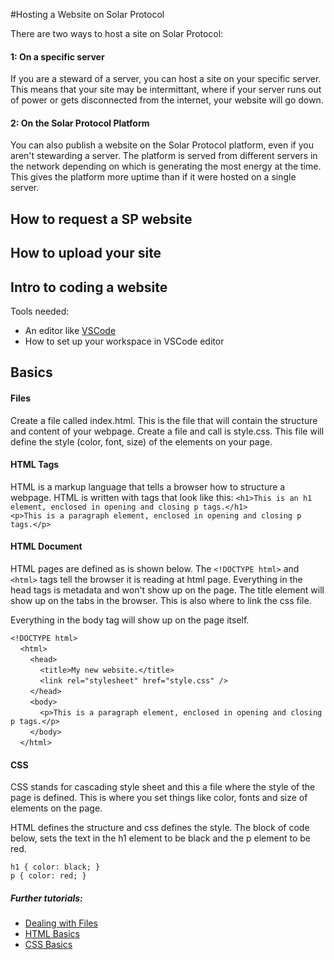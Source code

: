 #Hosting a Website on Solar Protocol

There are two ways to host a site on Solar Protocol: 

#### 1: On a specific server
If you are a steward of a server, you can host a site on your specific server. This means that your site may be intermittant, where if your server runs out of power or gets disconnected from the internet, your website will go down. 

#### 2: On the Solar Protocol Platform

You can also publish a website on the Solar Protocol platform, even if you aren't stewarding a server. The platform is served from different servers in the network depending on which is generating the most energy at the time. This gives the platform more uptime than if it were hosted on a single server.

## How to request a SP website

## How to upload your site

## Intro to coding a website

Tools needed:

* An editor like [VSCode](https://code.visualstudio.com/)   
* How to set up your workspace in VSCode editor    

## Basics
#### Files

Create a file called index.html. This is the file that will contain the structure and content of your webpage. Create a file and call is style.css. This file will define the style (color, font, size) of the elements on your page.

#### HTML Tags
HTML is a markup language that tells a browser how to structure a webpage. 
HTML is written with tags that look like this: 
`<h1>This is an h1 element, enclosed in opening and closing p tags.</h1>`   
`<p>This is a paragraph element, enclosed in opening and closing p tags.</p>`   

#### HTML Document

HTML pages are defined as is shown below. The `<!DOCTYPE html>` and `<html>` tags tell the browser it is reading at html page. Everything in the head tags is metadata and won't show up on the page. The title element will show up on the tabs in the browser. This is also where to link the css file.

Everything in the body tag will show up on the page itself.

`<!DOCTYPE html>`  
&nbsp;&nbsp;&nbsp;&nbsp;`<html>`  
&nbsp;&nbsp;&nbsp;&nbsp;&nbsp;&nbsp;&nbsp;&nbsp;`<head>`  
&nbsp;&nbsp;&nbsp;&nbsp;&nbsp;&nbsp;&nbsp;&nbsp;&nbsp;&nbsp;&nbsp;&nbsp;`<title>My new website.</title>`   
&nbsp;&nbsp;&nbsp;&nbsp;&nbsp;&nbsp;&nbsp;&nbsp;&nbsp;&nbsp;&nbsp;&nbsp;`<link rel="stylesheet" href="style.css" />`  
&nbsp;&nbsp;&nbsp;&nbsp;&nbsp;&nbsp;&nbsp;&nbsp;`</head>`   
&nbsp;&nbsp;&nbsp;&nbsp;&nbsp;&nbsp;&nbsp;&nbsp;`<body>`  
&nbsp;&nbsp;&nbsp;&nbsp;&nbsp;&nbsp;&nbsp;&nbsp;&nbsp;&nbsp;&nbsp;&nbsp;`<p>This is a paragraph element, enclosed in opening and closing p tags.</p>`   
&nbsp;&nbsp;&nbsp;&nbsp;&nbsp;&nbsp;&nbsp;&nbsp;`</body>`   
&nbsp;&nbsp;&nbsp;&nbsp;`</html>`

#### CSS 

CSS stands for cascading style sheet and this a file where the style of the page is defined. This is where you set things like color, fonts and size of elements on the page.

HTML defines the structure and css defines the style. The block of code below, sets the text in the h1 element to be black and the p element to be red.

`h1 { color: black;
}`  
`p {
  color: red;
} `


##### Further tutorials:
* [Dealing with Files](https://developer.mozilla.org/en-US/docs/Learn/Getting_started_with_the_web/Dealing_with_files)
* [HTML Basics](https://developer.mozilla.org/en-US/docs/Learn/Getting_started_with_the_web/HTML_basics)
* [CSS Basics](https://developer.mozilla.org/en-US/docs/Learn/Getting_started_with_the_web/CSS_basics)






